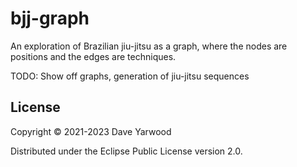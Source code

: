 # bjj-graph

An exploration of Brazilian jiu-jitsu as a graph, where the nodes are positions
and the edges are techniques.

TODO: Show off graphs, generation of jiu-jitsu sequences

## License

Copyright © 2021-2023 Dave Yarwood

Distributed under the Eclipse Public License version 2.0.
